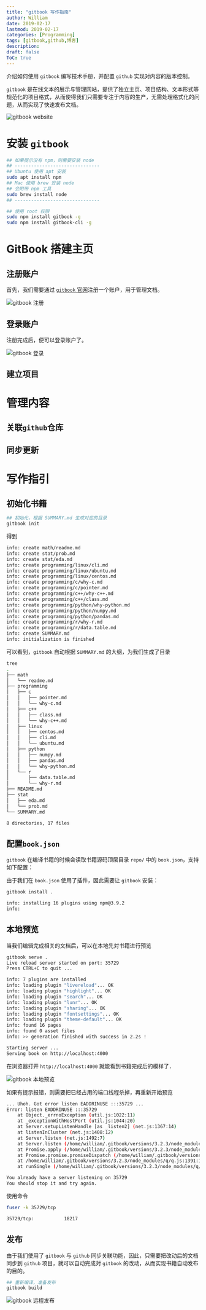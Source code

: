 ```yaml
---
title: "gitbook 写作指南"
author: William
date: 2019-02-17
lastmod: 2019-02-17
categories: [Programming]
tags: [gitbook,github,博客]
description: 
draft: false
ToC: true
---
```


介绍如何使用 `gitbook` 编写技术手册，并配置 `github` 实现对内容的版本控制。

<!--more-->

`gitbook` 是在线文本的展示与管理网站，提供了独立主页、项目结构、文本形式等规范化的项目格式，从而使得我们只需要专注于内容的生产，无需处理格式化的问题，从而实现了快速发布文档。

![gitbook website](/images/2019-02-17-gitbook-写作指南/gitbook_website.png)

# 安装 `gitbook`

```bash
## 如果提示没有 npm，则需要安装 node
## -------------------------------
## Ubuntu 使用 apt 安装
sudo apt install npm
## Mac 使用 brew 安装 node
## 会附带 npm 工具
sudo brew install node
## -------------------------------

## 使用 root 权限
sudo npm install gitbook -g
sudo npm install gitbook-cli -g
```

# GitBook 搭建主页

## 注册账户

首先，我们需要通过 [`gitbook` 官网](https://legacy.gitbook.com/)注册一个账户，用于管理文档。

![gitbook 注册](/images/2019-02-17-gitbook-写作指南/gitbook_register.png)

## 登录账户

注册完成后，便可以登录账户了。

![gitbook 登录](/images/2019-02-17-gitbook-写作指南/gitbook_login.png)

## 建立项目



# 管理内容

## 关联`github`仓库

## 同步更新



# 写作指引

## 初始化书籍

```bash
## 初始化，根据 SUMMARY.md 生成对应的目录
gitbook init
```

得到
```bash
info: create math/readme.md 
info: create stat/prob.md 
info: create stat/eda.md 
info: create programming/linux/cli.md 
info: create programming/linux/ubuntu.md 
info: create programming/linux/centos.md 
info: create programming/c/why-c.md 
info: create programming/c/pointer.md 
info: create programming/c++/why-c++.md 
info: create programming/c++/class.md 
info: create programming/python/why-python.md 
info: create programming/python/numpy.md 
info: create programming/python/pandas.md 
info: create programming/r/why-r.md 
info: create programming/r/data.table.md 
info: create SUMMARY.md 
info: initialization is finished
```

可以看到，`gitbook` 自动根据 `SUMMARY.md` 的大纲，为我们生成了目录

```bash
tree     
.
├── math
│   └── readme.md
├── programming
│   ├── c
│   │   ├── pointer.md
│   │   └── why-c.md
│   ├── c++
│   │   ├── class.md
│   │   └── why-c++.md
│   ├── linux
│   │   ├── centos.md
│   │   ├── cli.md
│   │   └── ubuntu.md
│   ├── python
│   │   ├── numpy.md
│   │   ├── pandas.md
│   │   └── why-python.md
│   └── r
│       ├── data.table.md
│       └── why-r.md
├── README.md
├── stat
│   ├── eda.md
│   └── prob.md
└── SUMMARY.md

8 directories, 17 files
```

## 配置`book.json`

`gitbook` 在编译书籍的时候会读取书籍源码顶层目录 `repo/` 中的 `book.json`，支持如下配置：

由于我们在 `book.json` 使用了插件，因此需要让 `gitbook` 安装：

```bash
gitbook install .

info: installing 16 plugins using npm@3.9.2 
info:  
```



## 本地预览

当我们编辑完成相关的文档后，可以在本地先対书籍进行预览
```bash
gitbook serve .
Live reload server started on port: 35729
Press CTRL+C to quit ...

info: 7 plugins are installed 
info: loading plugin "livereload"... OK 
info: loading plugin "highlight"... OK 
info: loading plugin "search"... OK 
info: loading plugin "lunr"... OK 
info: loading plugin "sharing"... OK 
info: loading plugin "fontsettings"... OK 
info: loading plugin "theme-default"... OK 
info: found 16 pages 
info: found 0 asset files 
info: >> generation finished with success in 2.2s ! 

Starting server ...
Serving book on http://localhost:4000
```

在浏览器打开 `http://localhost:4000` 就能看到书籍完成后的模样了．

![gitbook 本地预览](/images/2019-02-17-gitbook-写作指南/gitbook-local.png)

如果有提示报错，则需要把已经占用的端口线程杀掉，再重新开始预览

```bash
... Uhoh. Got error listen EADDRINUSE :::35729 ...
Error: listen EADDRINUSE :::35729
    at Object._errnoException (util.js:1022:11)
    at _exceptionWithHostPort (util.js:1044:20)
    at Server.setupListenHandle [as _listen2] (net.js:1367:14)
    at listenInCluster (net.js:1408:12)
    at Server.listen (net.js:1492:7)
    at Server.listen (/home/william/.gitbook/versions/3.2.3/node_modules/tiny-lr/lib/server.js:164:15)
    at Promise.apply (/home/william/.gitbook/versions/3.2.3/node_modules/q/q.js:1165:26)
    at Promise.promise.promiseDispatch (/home/william/.gitbook/versions/3.2.3/node_modules/q/q.js:788:41)
    at /home/william/.gitbook/versions/3.2.3/node_modules/q/q.js:1391:14
    at runSingle (/home/william/.gitbook/versions/3.2.3/node_modules/q/q.js:137:13)

You already have a server listening on 35729
You should stop it and try again.

```

使用命令

```bash
fuser -k 35729/tcp

35729/tcp:           18217
```



## 发布
由于我们使用了 `gitbook` 与 `github` 同步关联功能，因此，只需要把改动后的文档同步到 `github` 项目，就可以自动完成対 `gitbook` 的改动，从而实现书籍自动发布的目的。

```bash
## 重新编译，准备发布
gitbook build
```

![gitbook 远程发布](/images/2019-02-17-gitbook-写作指南/gitbook-server.png)

